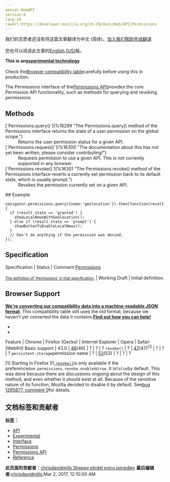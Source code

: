 ```yaml
---
manual:WebAPI
version:0
lang:zh
rawUrl:https://developer.mozilla.org/zh-CN/docs/Web/API/Permissions
---
```




<bdi>我们的志愿者还没有将这篇文章翻译为<bdi>中文 (简体)</bdi>。[加入我们帮助完成翻译](%16296 "")<br></br>您也可以阅读此文章的[English (US)](%16297 "")版。</bdi>










**This is an[experimental technology](%3404 "")**<br></br>Check the[Browser compatibility table](%16298 "")carefully before using this in production.




The Permissions interface of the[Permissions API](%16284 "")provides the core Permission API functionality, such as methods for querying and revoking permissions


## Methods<a name="Methods"></a>
<dl><dt>[`Permissions.query()`](%16299 "The Permissions.query() method of the Permissions interface returns the state of a user permission on the global scope.")</dt><dd>Returns the user permission status for a given API.</dd><dt>[`Permissions.request()`](%16300 "The documentation about this has not yet been written; please consider contributing!")</dt><dd>Requests permission to use a given API. This is not currently supported in any browser.</dd><dt>[`Permissions.revoke()`](%16301 "The Permissions.revoke() method of the Permissions interface reverts a currently set permission back to its default state, which is usually prompt.")</dt><dd>Revokes the permission currently set on a given API.</dd></dl>
## Example<a name="Example"></a>

```
navigator.permissions.query({name:'geolocation'}).then(function(result) {
  if (result.state == 'granted') {
    showLocalNewsWithGeolocation();
  } else if (result.state == 'prompt') {
    showButtonToEnableLocalNews();
  }
  // Don't do anything if the permission was denied.
});
```

## Specification<a name="Specification"></a>
Specification | Status | Comment 
[Permissions<br></br><small>The definition of &#39;Permissions&#39; in that specification.</small>](%16302 "") | Working Draft | Initial definition. 


## Browser Support<a name="Browser_Support"></a>


**[We&#39;re converting our compatibility data into a machine-readable JSON format](%3344 "")**. This compatibility table still uses the old format, because we haven&#39;t yet converted the data it contains.**[Find out how you can help!](%3409 "")**


* 
* 
Feature | Chrome | Firefox (Gecko) | Internet Explorer | Opera | Safari (WebKit) 
Basic support | 43.0 | [46](%11041 "Released on 2016-04-26.")(46) | ? | ? | ? 
`revoke()` | ? | [47](%16303 "Released on 2016-06-07.")(47)<sup>[1]</sup> | ? | ? | ? 
`persistent-storage`permission name | ? | [53](%3920 "Released on 2017-04-18.")(53) | ? | ? | ? 






[1] Starting in Firefox 51,[`revoke()`](%16301 "The Permissions.revoke() method of the Permissions interface reverts a currently set permission back to its default state, which is usually prompt.")is only available if the preference`dom.permissions.revoke.enable`is`true`. It is`false`by default. This was done because there are discussions ongoing about the design of this method, and even whether it should exist at all. Because of the sensitive nature of its function, Mozilla decided to disable it by default. See[bug 1295877, comment 0](%16304 "FIXED: Put Permissions API .revoke() behind a pref")for details.




## 文档标签和贡献者
**标签：**
* [API](%50 "")
* [Experimental](%3379 "")
* [Interface](%3380 "")
* [Permissions](%16291 "")
* [Permissions API](%16292 "")
* [Reference](%3381 "")

**此页面的贡献者：**[chrisdavidmills](%3495 ""),[Sheppy](%405 ""),[ebidel](%16305 ""),[poiru](%16295 ""),[jpmedley](%3413 "")
**最后编辑者:**[chrisdavidmills](%3495 ""),<time>Mar 2, 2017, 12:10:00 AM</time>


